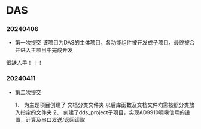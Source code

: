 # DAS
 
### 20240406
* 第一次提交
该项目为DAS的主体项目，各功能组件被开发成子项目，最终被合并进入主项目中完成开发

很缺人手！！！

### 20240411
* 第二次提交
  
    1、 为主题项目创建了 文档分类文件夹 以后库函数及文档文件均需按照分类放入指定的文件夹
    2、 创建了dds_project子项目，实现AD9910啁啾信号的设置，计算及串口发送/返回读取
